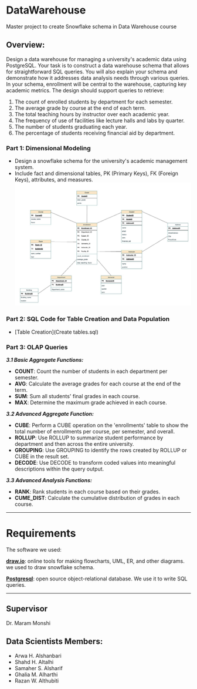 # DataWarehouse
Master project to create Snowflake schema in Data Warehouse course

## Overview:
Design a data warehouse for managing a university's academic data using PostgreSQL. Your task is to construct a data warehouse schema that allows for straightforward SQL queries. You will also explain your schema and demonstrate how it addresses data analysis needs through various queries. In your schema, enrollment will be central to the warehouse, capturing key academic metrics. The design should support queries to retrieve:

1. The count of enrolled students by department for each semester.
2. The average grade by course at the end of each term.
3. The total teaching hours by instructor over each academic year.
4. The frequency of use of facilities like lecture halls and labs by quarter.
5. The number of students graduating each year.
6. The percentage of students receiving financial aid by department.

### Part 1: Dimensional Modeling 
- Design a snowflake schema for the university's academic management system. 
- Include fact and dimensional tables, PK (Primary Keys), FK (Foreign Keys), attributes,
and measures.
![alt text](Snowflake_Schema.jpg)

### Part 2: SQL Code for Table Creation and Data Population
- [Table Creation](Create tables.sql)

### Part 3: OLAP Queries
**_3.1 Basic Aggregate Functions:_**
- **COUNT**: Count the number of students in each department per semester.
- **AVG**: Calculate the average grades for each course at the end of the term.
- **SUM**: Sum all students' final grades in each course.
- **MAX**: Determine the maximum grade achieved in each course.

**_3.2 Advanced Aggregate Function:_**
- **CUBE**: Perform a CUBE operation on the 'enrollments' table to show the total number of
enrollments per course, per semester, and overall.
- **ROLLUP**: Use ROLLUP to summarize student performance by department and then across
the entire university.
- **GROUPING**: Use GROUPING to identify the rows created by ROLLUP or CUBE in the
result set.
- **DECODE**: Use DECODE to transform coded values into meaningful descriptions within the
query output.

**_3.3 Advanced Analysis Functions:_**
- **RANK**: Rank students in each course based on their grades.
- **CUME_DIST**: Calculate the cumulative distribution of grades in each course.
______________________________________________
# Requirements
The software we used:

**[draw.io](https://app.diagrams.net/)**: online tools for making flowcharts, UML, ER, and other diagrams. we used to draw snowflake schema.

**[Postgresql](https://www.postgresql.org/download/)**: open source object-relational database. We use it to write SQL queries.
_______________________________________________
## Supervisor 
Dr. Maram Monshi

## Data Scientists Members:
- Arwa H. Alshanbari
- Shahd H. Altalhi
- Samaher S. Alsharif
- Ghalia M. Alharthi
- Razan W. Althubiti
